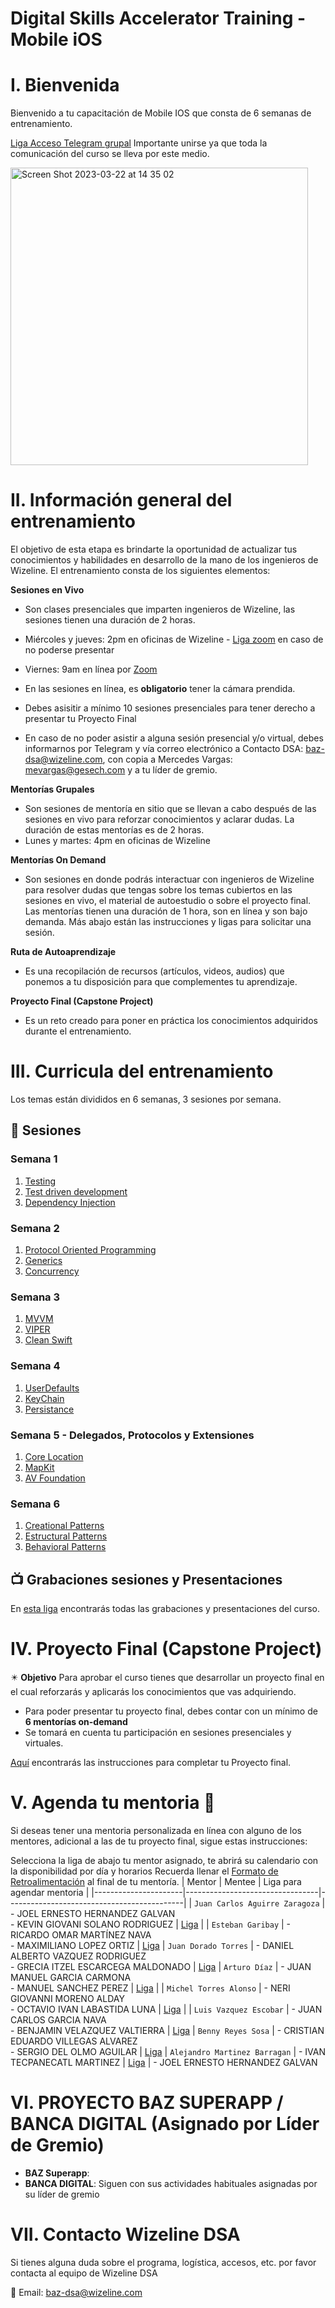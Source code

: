 # Digital Skills Accelerator Training - Mobile iOS

# I. Bienvenida
Bienvenido a tu capacitación de Mobile IOS que consta de 6 semanas de entrenamiento.

[Liga Acceso Telegram grupal](https://t.me/+ce1FaKIjcr81MGI5)
Importante unirse ya que toda la comunicación del curso se lleva por este medio.

<img width="476" alt="Screen Shot 2023-03-22 at 14 35 02" src="https://user-images.githubusercontent.com/114529977/227031630-6c263c8a-d41d-493a-a136-f05b78a144ff.png">



# II. Información general del entrenamiento
El objetivo de esta etapa es brindarte la oportunidad de actualizar tus conocimientos y habilidades en desarrollo de la mano de los ingenieros de Wizeline. El entrenamiento consta de los siguientes elementos: 

**Sesiones en Vivo** 
- Son clases presenciales que imparten ingenieros de Wizeline, las sesiones tienen una duración de 2 horas.
- Miércoles y jueves: 2pm en oficinas de Wizeline - [Liga zoom](https://wizeline.zoom.us/j/81192692315) en caso de no poderse presentar
- Viernes: 9am en línea por [Zoom](https://wizeline.zoom.us/j/81192692315)

- En las sesiones en línea, es **obligatorio** tener la cámara prendida.
- Debes asisitir a mínimo 10 sesiones presenciales para tener derecho a presentar tu Proyecto Final
- En caso de no poder asistir a alguna sesión presencial y/o virtual, debes informarnos por Telegram y vía correo electrónico a Contacto DSA: baz-dsa@wizeline.com, con copia a Mercedes Vargas: mevargas@gesech.com y a tu líder de gremio. 

**Mentorías Grupales**
- Son sesiones de mentoría en sitio que se llevan a cabo después de las sesiones en vivo para reforzar conocimientos y aclarar dudas. La duración de estas mentorías es de 2 horas.
- Lunes y martes: 4pm en oficinas de Wizeline

**Mentorías On Demand**
- Son sesiones en donde podrás interactuar con ingenieros de Wizeline para resolver dudas que tengas sobre los temas cubiertos en las sesiones en vivo, el material de autoestudio o sobre el proyecto final. Las mentorías tienen una duración de 1 hora, son en línea y son bajo demanda. Más abajo están las instrucciones y ligas para solicitar una sesión.

**Ruta de Autoaprendizaje**
- Es una recopilación de recursos (artículos, videos, audios) que ponemos a tu disposición para que complementes tu aprendizaje.

**Proyecto Final (Capstone Project)**
- Es un reto creado para poner en práctica los conocimientos adquiridos durante el entrenamiento. 

# III. Curricula del entrenamiento
Los temas están divididos en 6 semanas, 3 sesiones por semana. 

## :bookmark_tabs: Sesiones

### Semana 1
   1. [Testing](curso/semana_1/sesion_1)
   2. [Test driven development](curso/semana_1/sesion_2)
   3. [Dependency Injection](curso/semana_1/sesion_3)

### Semana 2 
   1. [Protocol Oriented Programming](curso/semana_2/sesion_1)
   2. [Generics](curso/semana_2/sesion_2)
   3. [Concurrency](curso/semana_2/sesion_3)

### Semana 3
   1. [MVVM](curso/semana_3/sesion_1)
   2. [VIPER](curso/semana_3/sesion_2)
   3. [Clean Swift](curso/semana_3/sesion_3)

### Semana 4
   1. [UserDefaults](hcurso/semana_4/sesion_1)
   2. [KeyChain](curso/semana_4/sesion_2)
   3. [Persistance](curso/semana_4/sesion_3)

### Semana 5 - Delegados, Protocolos y Extensiones
   1. [Core Location](curso/semana_5/sesion_1)
   2. [MapKit](curso/semana_5/sesion_2)
   3. [AV Foundation](curso/semana_5/sesion_3)

### Semana 6
   1. [Creational Patterns](curso/semana_6/sesion_1)
   2. [Estructural Patterns](curso/semana_6/sesion_2)
   3. [Behavioral Patterns](curso/semana_6/sesion_3)

## 📺 Grabaciones sesiones y Presentaciones

En [esta liga](/Grabaciones_y_Presentaciones.md) encontrarás todas las grabaciones y presentaciones del curso.


# IV. Proyecto Final (Capstone Project)
✴️ **Objetivo**
Para aprobar el curso tienes que desarrollar un proyecto final en el cual reforzarás y aplicarás los conocimientos que vas adquiriendo.
- Para poder presentar tu proyecto final, debes contar con un mínimo de **6 mentorías on-demand**
- Se tomará en cuenta tu participación en sesiones presenciales y virtuales. 

[Aquí](https://github.com/wizelineacademy/baz-ios-project-c4-2023) encontrarás las instrucciones para completar tu Proyecto final.


# V. Agenda tu mentoria 📆
Si deseas tener una mentoria personalizada en línea con alguno de los mentores, adicional a las de tu proyecto final, sigue estas instrucciones:

Selecciona la liga de abajo tu mentor asignado, te abrirá su calendario con la disponibilidad por día y horarios
Recuerda llenar el [Formato de Retroalimentación](https://forms.gle/vrGE16LpuRy4h6Xh8) al final de tu mentoría.
| Mentor               | Mentee                          |  Liga para agendar mentoria                |
|----------------------|---------------------------------|--------------------------------------------|
| `Juan Carlos Aguirre Zaragoza`       | - JOEL ERNESTO HERNANDEZ GALVAN   <br/> - KEVIN GIOVANI SOLANO RODRIGUEZ   | [Liga](https://calendly.com/karlos-aguirre/baz-mentoria-1-1) |
| `Esteban Garibay`      | - RICARDO OMAR MARTÍNEZ NAVA  <br/> - MAXIMILIANO LOPEZ ORTIZ  | [Liga](https://calendly.com/esteban-garibay/baz-mentorias-1-1)
| `Juan Dorado Torres`       | - DANIEL ALBERTO VAZQUEZ RODRIGUEZ <br/> - GRECIA ITZEL ESCARCEGA MALDONADO | [Liga](https://calendly.com/juan-doraado/baz-mentoria-1-1)
| `Arturo Díaz`       | - JUAN MANUEL GARCIA CARMONA <br/> -  MANUEL SANCHEZ PEREZ  | [Liga](https://calendly.com/arturo-diaz-wize/baz-mentoria-1-1) |
| `Michel Torres Alonso`      | -  NERI GIOVANNI MORENO ALDAY <br/> - OCTAVIO IVAN LABASTIDA LUNA | [Liga](https://calendly.com/michel-torres-alonso/baz-mentoria-1-1) |
| `Luis Vazquez Escobar`      |  - JUAN CARLOS GARCIA NAVA <br/> - BENJAMIN VELAZQUEZ VALTIERRA  | [Liga](https://calendly.com/luis-vazquez-e/baz-mentoria-1-1)
| `Benny Reyes Sosa`  | - CRISTIAN EDUARDO VILLEGAS ALVAREZ <br/> - SERGIO DEL OLMO AGUILAR | [Liga](https://calendly.com/benny-reyes/baz-mentoria-1-1)
| `Alejandro Martinez Barragan`    | - IVAN TECPANECATL MARTINEZ   | [Liga](https://calendly.com/alejandro-mb/mentorias-baz) |
                                     - JOEL ERNESTO HERNANDEZ GALVAN 

# VI. PROYECTO BAZ SUPERAPP / BANCA DIGITAL (Asignado por Líder de Gremio)

- **BAZ Superapp**: 
- **BANCA DIGITAL**: Siguen con sus actividades habituales asignadas por su líder de gremio


# VII. Contacto Wizeline DSA
Si tienes alguna duda sobre el programa, logística, accesos, etc. por favor contacta al equipo de Wizeline DSA

:email: Email: [baz-dsa@wizeline.com](baz-dsa@wizeline.com)
